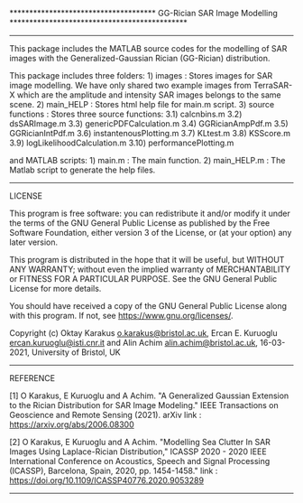 ************************************* GG-Rician SAR Image Modelling *********************************************
*****************************************************************************************************************
This package includes the MATLAB source codes for the modelling of SAR images with the Generalized-Gaussian 
Rician (GG-Rician) distribution.

This package includes three folders:
	1) images		: Stores images for SAR image modelling. We have only shared two example
		images from TerraSAR-X which are the amplitude and intensity SAR images belongs to the same scene.
	2) main_HELP 		: Stores html help file for main.m script.
	3) source functions	: Stores three source functions:
		3.1) calcnbins.m
		3.2) dsSARImage.m
		3.3) genericPDFCalculation.m
		3.4) GGRicianAmpPdf.m
		3.5) GGRicianIntPdf.m
		3.6) instantenousPlotting.m
		3.7) KLtest.m
		3.8) KSScore.m
		3.9) logLikelihoodCalculation.m
		3.10) performancePlotting.m

and MATLAB scripts:
	1) main.m 		: The main function.
	2) main_HELP.m 		: The Matlab script to generate the help files. 

*****************************************************************************************************************
LICENSE

This program is free software: you can redistribute it and/or modify
it under the terms of the GNU General Public License as published by
the Free Software Foundation, either version 3 of the License, or
(at your option) any later version.

This program is distributed in the hope that it will be useful,
but WITHOUT ANY WARRANTY; without even the implied warranty of
MERCHANTABILITY or FITNESS FOR A PARTICULAR PURPOSE.  See the
GNU General Public License for more details.

You should have received a copy of the GNU General Public License
along with this program.  If not, see <https://www.gnu.org/licenses/>.

Copyright (c) Oktay Karakus <o.karakus@bristol.ac.uk>, Ercan E. Kuruoglu <ercan.kuruoglu@isti.cnr.it>
              and Alin Achim <alin.achim@bristol.ac.uk>, 16-03-2021, University of Bristol, UK
*****************************************************************************************************************
REFERENCE

[1] O Karakus, E Kuruoglu and A Achim. "A Generalized Gaussian Extension to the Rician
       Distribution for SAR Image Modeling."
       IEEE Transactions on Geoscience and Remote Sensing (2021).
arXiv link 	: https://arxiv.org/abs/2006.08300 

[2] O Karakus, E Kuruoglu and A Achim. "Modelling Sea Clutter In SAR Images Using 
       Laplace-Rician Distribution," ICASSP 2020 - 2020 IEEE International Conference
       on Acoustics, Speech and Signal Processing (ICASSP), Barcelona, Spain, 2020,
       pp. 1454-1458." 
link        : https://doi.org/10.1109/ICASSP40776.2020.9053289
*****************************************************************************************************************

